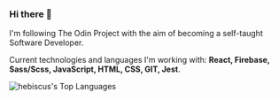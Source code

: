 ### Hi there 👋

I'm following The Odin Project with the aim of becoming a self-taught Software Developer.

Current technologies and languages I'm working with: **React, Firebase, Sass/Scss, JavaScript, HTML, CSS, GIT, Jest**. 

![hebiscus's Top Languages](https://github-readme-stats.vercel.app/api/top-langs/?username=hebiscus&theme=default&show_icons=true&hide_border=false&layout=compact)
